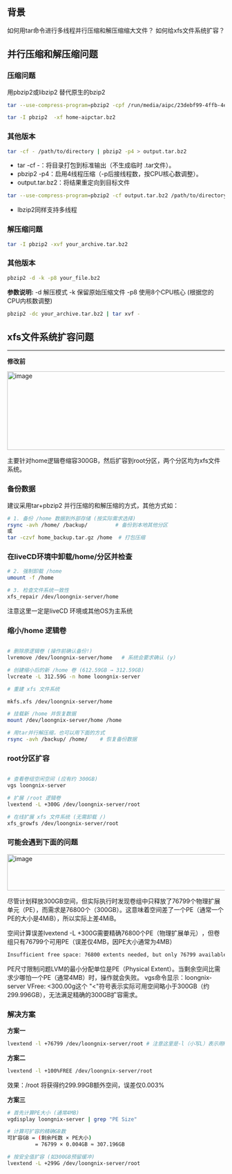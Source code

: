 
## 背景

如何用tar命令进行多线程并行压缩和解压缩缩大文件？
如何给xfs文件系统扩容？



## 并行压缩和解压缩问题

### 压缩问题
用pbzip2或libzip2 替代原生的bzip2


```bash
tar --use-compress-program=pbzip2 -cpf /run/media/aipc/23debf99-4ffb-4ed4-874b-03935c9f784d/home-aipctar.bz2 --exclude=.cache --exclude=*.tmp aipc/

tar -I pbzip2  -xf home-aipctar.bz2
```

### 其他版本

```bash
tar -cf - /path/to/directory | pbzip2 -p4 > output.tar.bz2
```

-  tar -cf -：将目录打包到标准输出（不生成临时 .tar文件）。
-  pbzip2 -p4：启用4线程压缩（-p后接线程数，按CPU核心数调整）。
-  output.tar.bz2：将结果重定向到目标文件


```bash
tar --use-compress-program=pbzip2 -cf output.tar.bz2 /path/to/directory
```
- lbzip2同样支持多线程



### 解压缩问题

```bash
tar -I pbzip2 -xvf your_archive.tar.bz2
```

### 其他版本

```bash
pbzip2 -d -k -p8 your_file.bz2  
```

**参数说明:**
   -d    解压模式
   -k    保留原始压缩文件
   -p8   使用8个CPU核心 (根据您的CPU内核数调整)


```bash
pbzip2 -dc your_archive.tar.bz2 | tar xvf -
```

## xfs文件系统扩容问题
---


**修改前**

<img width="1223" height="182" alt="image" src="https://github.com/user-attachments/assets/a7be1b56-b62d-4335-92e2-5fca9914bb54" />

主要针对home逻辑卷缩容300GB，然后扩容到root分区，两个分区均为xfs文件系统。

### 备份数据

建议采用tar+pbzip2 并行压缩的和解压缩的方式，其他方式如：

```bash
# 1. 备份 /home 数据到外部存储 (按实际需求选择)
rsync -avh /home/ /backup/         # 备份到本地其他分区
或
tar -czvf home_backup.tar.gz /home  # 打包压缩
```

### 在liveCD环境中卸载/home/分区并检查

```bash
# 2. 强制卸载 /home
umount -f /home

# 3. 检查文件系统一致性
xfs_repair /dev/loongnix-server/home
```
注意这里一定是liveCD 环境或其他OS为主系统

### 缩小/home 逻辑卷

```bash

# 删除原逻辑卷 (操作前确认备份!)
lvremove /dev/loongnix-server/home   # 系统会要求确认 (y)

# 创建缩小后的新 /home 卷 (612.59GB → 312.59GB)
lvcreate -L 312.59G -n home loongnix-server

# 重建 xfs 文件系统

mkfs.xfs /dev/loongnix-server/home

# 挂载新 /home 并恢复数据
mount /dev/loongnix-server/home /home

# 用tar并行解压缩，也可以用下面的方式
rsync -avh /backup/ /home/    # 恢复备份数据

```


### root分区扩容

```bash

# 查看卷组空闲空间 (应有约 300GB)
vgs loongnix-server

# 扩展 /root 逻辑卷
lvextend -L +300G /dev/loongnix-server/root

# 在线扩展 xfs 文件系统 (无需卸载 /)
xfs_growfs /dev/loongnix-server/root
```

### **可能会遇到下面的问题**

<img width="1063" height="84" alt="image" src="https://github.com/user-attachments/assets/fee0167b-6d6c-46dc-a969-d63e0a85720d" />

尽管计划释放300GB空间，但实际执行时发现卷组中只释放了76799个物理扩展单元（PE），而需求是76800个（300GB）。这意味着空间差了一个PE（通常一个PE的大小是4MiB），所以实际上差4MiB。


​​空间计算误差​​lvextend -L +300G需要​​精确76800个PE（物理扩展单元）​​，但卷组只有​​76799个可用PE​​（误差仅4MB，因PE大小通常为4MB）
```bash
Insufficient free space: 76800 extents needed, but only 76799 available
```
​​PE尺寸限制问题​​LVM的最小分配单位是PE（Physical Extent）。当剩余空间比需求少​​哪怕一个PE​​（通常4MB）时，操作就会失败。
​​
vgs命令显示：loongnix-server VFree: <300.00g这个 ​​"<"符号​​ 表示实际可用空间略小于300GB（约299.996GB），无法满足精确的300GB扩容需求。

### **解决方案**

**方案一**

```bash
lvextend -l +76799 /dev/loongnix-server/root # 注意这里是-l（小写L）表示用PE个数
```

**方案二**

```bash
lvextend -l +100%FREE /dev/loongnix-server/root
```
效果：/root 将获得约299.99GB额外空间，误差仅0.003%


**方案三**

```bash
# 首先计算PE大小 (通常4MB)
vgdisplay loongnix-server | grep "PE Size"

# 计算可扩容的精确GB数
可扩容GB = (剩余PE数 × PE大小) 
         = 76799 × 0.004GB ≈ 307.196GB

# 按安全值扩容 (如300GB预留缓冲)
lvextend -L +299G /dev/loongnix-server/root
```
